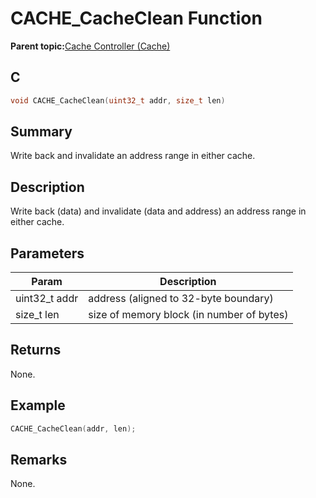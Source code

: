 # CACHE\_CacheClean Function

**Parent topic:**[Cache Controller \(Cache\)](GUID-FA7730F3-DFC4-4DED-92DE-B53A0AF23AC6.md)

## C

```c
void CACHE_CacheClean(uint32_t addr, size_t len)
```

## Summary

Write back and invalidate an address range in either cache.

## Description

Write back \(data\) and invalidate \(data and address\) an address range in either cache.

## Parameters

|Param|Description|
|-----|-----------|
|uint32\_t addr|address \(aligned to 32-byte boundary\)|
|size\_t len|size of memory block \(in number of bytes\)|

## Returns

None.

## Example

```c
CACHE_CacheClean(addr, len);
```

## Remarks

None.

